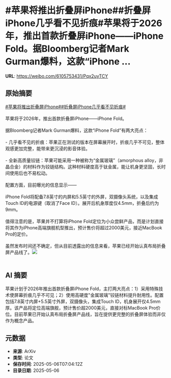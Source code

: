 # #苹果将推出折叠屏iPhone##折叠屏iPhone几乎看不见折痕#苹果将于2026年，推出首款折叠屏iPhone——iPhone Fold。据Bloomberg记者Mark Gurman爆料，这款“iPhone ...

**URL**: https://weibo.com/6105753431/Pqx2uyTCY

## 原始摘要

<a href="https://m.weibo.cn/search?containerid=231522type%3D1%26t%3D10%26q%3D%23%E8%8B%B9%E6%9E%9C%E5%B0%86%E6%8E%A8%E5%87%BA%E6%8A%98%E5%8F%A0%E5%B1%8FiPhone%23&amp;extparam=%23%E8%8B%B9%E6%9E%9C%E5%B0%86%E6%8E%A8%E5%87%BA%E6%8A%98%E5%8F%A0%E5%B1%8FiPhone%23" data-hide=""><span class="surl-text">#苹果将推出折叠屏iPhone#</span></a><a href="https://m.weibo.cn/search?containerid=231522type%3D1%26t%3D10%26q%3D%23%E6%8A%98%E5%8F%A0%E5%B1%8FiPhone%E5%87%A0%E4%B9%8E%E7%9C%8B%E4%B8%8D%E8%A7%81%E6%8A%98%E7%97%95%23&amp;extparam=%23%E6%8A%98%E5%8F%A0%E5%B1%8FiPhone%E5%87%A0%E4%B9%8E%E7%9C%8B%E4%B8%8D%E8%A7%81%E6%8A%98%E7%97%95%23" data-hide=""><span class="surl-text">#折叠屏iPhone几乎看不见折痕#</span></a><br><br>苹果将于2026年，推出首款折叠屏iPhone——iPhone Fold。<br><br>据Bloomberg记者Mark Gurman爆料，这款“iPhone Fold”有两大亮点：<br><br>- 几乎看不见的折痕：苹果正在测试的版本在屏幕展开时，折痕几乎不可见，整体观感更加完整，能带来更沉浸的影音体验。<br>    <br>- 全新高质量铰链：苹果可能采用一种被称为“金属玻璃”（amorphous alloy，非晶合金）的材料作为铰链结构。这种材料硬度高于钛金属，能让机身更坚固，长时间使用后也不易松动。<br><br>配置方面，目前曝光的信息显示——<br><br>iPhone Fold将配备7.8英寸的内屏和5.5英寸的外屏，双摄像头系统，以及集成Touch ID的电源键（取消了Face ID）。展开后机身厚度仅4.5mm，折叠后约为9mm。<br><br>值得注意的是，苹果并不打算将iPhone Fold定位为小众尝鲜产品，而是计划直接将其作为iPhone高端旗舰机型推出，预计售价将超过2000美元，接近MacBook Pro的定价。<br><br>虽然发布时间还不确定，但从目前透露出的信息来看，苹果已经开始认真布局折叠屏产品线了。<img style="" src="https://tvax4.sinaimg.cn/large/006Fd7o3gy1i15ii160jxj318g0p0k4r.jpg" referrerpolicy="no-referrer"><br><br>

## AI 摘要

苹果计划于2026年推出首款折叠屏iPhone Fold，主打两大亮点：1）采用特殊技术使屏幕折痕几乎不可见；2）使用高硬度"金属玻璃"铰链材料提升耐用性。配置包括7.8英寸内屏+5.5英寸外屏，双摄像头，集成Touch ID，机身展开仅4.5mm厚。该产品将定位高端旗舰，预计售价超2000美元，直接对标MacBook Pro价位。目前苹果已开始认真布局折叠屏产品线，旨在提供更完整的折叠屏体验而非仅作为概念产品。

## 元数据

- **来源**: ArXiv
- **类型**: 论文
- **保存时间**: 2025-05-06T07:04:12Z
- **目录日期**: 2025-05-06
